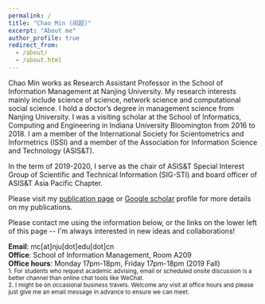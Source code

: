 ```yaml
---
permalink: /
title: "Chao Min (闵超)"
excerpt: "About me"
author_profile: true
redirect_from: 
  - /about/
  - /about.html
---
```


Chao Min works as Research Assistant Professor in the School of Information Management at Nanjing University. My research interests mainly include science of science, network science and computational social science. I hold a doctor’s degree in management science from Nanjing University. I was a visiting scholar at the School of Informatics, Computing and Engineering in Indiana University Bloomington from 2016 to 2018. I am a member of the International Society for Scientometrics and Informetrics (ISSI) and a member of the Association for Information Science and Technology (ASIS&T).  

In the term of 2019-2020, I serve as the chair of ASIS&T Special Interest Group of Scientific and Technical Information (SIG-STI) and board officer of ASIS&T Asia Pacific Chapter.  

Please visit my [publication page](https://min-chao.github.io/_pages/publications/) or [Google scholar](https://scholar.google.com/citations?hl=en&user=koEywhsAAAAJ) profile for more details on my publications.  

Please contact me using the information below, or the links on the lower left of this page -- I'm always interested in new ideas and collaborations!  

**Email**: mc[at]nju[dot]edu[dot]cn  
**Office**: School of Information Management, Room A209  
**Office hours**: Monday 17pm-18pm, Friday 17pm-18pm (2019 Fall)  
<small>1. For students who request academic advising, email or scheduled onsite discussion is a better channel than online chat tools like WeChat.</small>  
<small>2. I might be on occasional business travels. Welcome any visit at office hours and please just give me an email message in advance to ensure we can meet.</small>  

<center>
      <!--<div id="clustrmaps-widget" align="center" ></div><script type="text/javascript">var _clustrmaps = {'url' : 'http://mdekauwe.github.io/', 'user' : 1144720, 'server' : '3', 'id' : 'clustrmaps-widget', 'version' : 1, 'date' : '2014-05-30', 'lang' : 'en', 'corners' : 'square' };(function (){ var s = document.createElement('script'); s.type = 'text/javascript'; s.async = true; s.src = 'http://www3.clustrmaps.com/counter/map.js'; var x = document.getElementsByTagName('script')[0]; x.parentNode.insertBefore(s, x);})();</script><noscript><a href="http://www3.clustrmaps.com/user/5ea117790"><img src="http://www3.clustrmaps.com/stats/maps-no_clusters/mdekauwe.github.io--thumb.jpg" alt="Locations of visitors to this page" /></a></noscript> -->
      <!--<div id="clustrmaps-widget" align="center" ></div><script type="text/javascript">var _clustrmaps = {'url' : 'https://sites.google.com/site/mdekauwe/', 'user' : 1121020, 'server' : '2', 'id' : 'clustrmaps-widget', 'version' : 1, 'date' : '2014-05-30', 'lang' : 'en', 'corners' : 'square' };(function (){ var s = document.createElement('script'); s.type = 'text/javascript'; s.async = true; s.src = 'http://www2.clustrmaps.com/counter/map.js'; var x = document.getElementsByTagName('script')[0]; x.parentNode.insertBefore(s, x);})();</script><noscript><a href="http://www2.clustrmaps.com/user/a99111afc"><img src="http://www2.clustrmaps.com/stats/maps-no_clusters/https---sites.google.com-site-mdekauwe--thumb.jpg" alt="Locations of visitors to this page" /></a></noscript> -->
      <script type="text/javascript" id="clustrmaps" src="//cdn.clustrmaps.com/map_v2.js?u=ucht&d=aPco3MWa80OUX4PipZdxfDGoBfQziq50CLbq759xSls"></script>
</center>

<script type="text/javascript" id="clustrmaps" src="//cdn.clustrmaps.com/map_v2.js?d=R_jX8VBZ0VOhrOvxXZ_ZTIgKn7Fxg_Vb1piiI5xolhc&cl=ffffff&w=a"></script>
